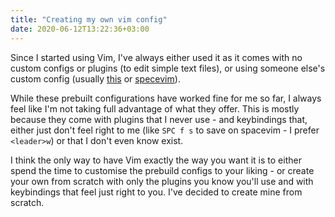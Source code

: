 ```yaml
---
title: "Creating my own vim config"
date: 2020-06-12T13:22:36+03:00
---
```


Since I started using Vim, I've always either used it as it comes with no custom configs or plugins (to edit simple text files), or using someone else's custom config (usually [this](https://github.com/amix/vimrc) or [specevim](https://spacevim.org/)). 

While these prebuilt configurations have worked fine for me so far, I always feel like I'm not taking full advantage of what they offer. This is mostly because they come with plugins that I never use - and keybindings that, either just don't feel right to me (like `SPC f s` to save on spacevim - I prefer `<leader>w`) or that I don't even know exist.

I think the only way to have Vim exactly the way you want it is to either spend the time to customise the prebuild configs to your liking - or create your own from scratch with only the plugins you know you'll use and with keybindings that feel just right to you. I've decided to create mine from scratch.


```viml

```